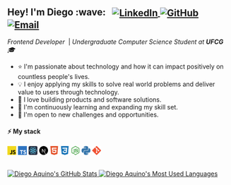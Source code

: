 <h2>
  Hey! I'm Diego :wave:
  &nbsp;
  <span>
    <a href="http://linkedin.com/in/diego-aquino">
      <img
        alt="LinkedIn"
        src="https://img.shields.io/static/v1?label=&message=LinkedIn&color=2867B2&style=flat-square&logo=linkedin"
        align="center"
      />
    </a>
    <a href="https://github.com/diego-aquino">
      <img
        alt="GitHub"
        src="https://img.shields.io/static/v1?label=&message=GitHub&color=24292e&style=flat-square&logo=github"
        align="center"
      />
    </a>
    <a href="mailto:diegocruzdeaquino@gmail.com">
      <img
        alt="Email"
        src="https://img.shields.io/badge/-Email-d14836?style=flat-square&logo=gmail&logoColor=white"
        align="center"
      />
    </a>
  </span>
</h2>

*Frontend Developer*&nbsp; | *Undergraduate Computer Science Student at **UFCG** 🎓*

- :star: I'm passionate about technology and how it can impact positively on countless people's lives.
- :bulb: I enjoy applying my skills to solve real world problems and deliver value to users through technology.
- :seedling: I love building products and software solutions.
- :telescope: I'm continuously learning and expanding my skill set.
- :rocket: I'm open to new challenges and opportunities.

#### :zap: My stack
<p>
  <code><img
    src=".github/icons/javascript.svg"
    alt="JavaScript"
    title="JavaScript"
    height="20px"
  /></code>
  <code><img
    src=".github/icons/typescript.svg"
    alt="TypeScript"
    title="TypeScript"
    height="20px"
  /></code>
  <code><img
    src=".github/icons/react.svg"
    alt="React"
    title="React"
    height="20px"
  /></code>
  <code><img
    src=".github/icons/next-dot-js.svg"
    alt="Next.js"
    title="Next.js"
    height="20px"
  /></code>
  <code><img
    src=".github/icons/html5.svg"
    alt="HTML"
    title="HTML"
    height="20px"
  /></code>
  <code><img
    src=".github/icons/css3.svg"
    alt="CSS"
    title="CSS"
    height="20px"
  /></code>
  <code><img
    src=".github/icons/node-dot-js.svg"
    alt="Node.js"
    title="Node.js"
    height="20px"
  /></code>
  <code><img
    src=".github/icons/python.svg"
    alt="Python"
    title="Python"
    height="20px"
  /></code>
  <code><img
    src=".github/icons/git.svg"
    alt="Git"
    title="Git"
    height="20px"
  /></code>
</p>

<br />

<a href="https://github.com/diego-aquino">
  <img
    alt="Diego Aquino's GitHub Stats"
    src="https://github-readme-stats.vercel.app/api?username=diego-aquino&show_icons=true&theme=react&count_private=true&bg_color=15,20232a,003644"
    width="420"
    align="bottom"
  />
</a>
<a href="https://github.com/diego-aquino">
  <img
    alt="Diego Aquino's Most Used Languages"
    src="https://github-readme-stats.vercel.app/api/top-langs/?username=diego-aquino&layout=compact&theme=react&bg_color=15,20232a,003644&hide=python"
    width="318"
    align="bottom"
  />
</a>
